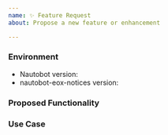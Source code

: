 ```yaml
---
name: ✨ Feature Request
about: Propose a new feature or enhancement

---
```


### Environment
* Nautobot version:  <!-- Example: 2.8.4 -->
* nautobot-eox-notices version:  <!-- Example: 1.0.0 -->

<!--
    Describe in detail the new functionality you are proposing.
-->
### Proposed Functionality

<!--
    Convey an example use case for your proposed feature. Write from the
    perspective of a user who would benefit from the proposed
    functionality and describe how.
--->
### Use Case

